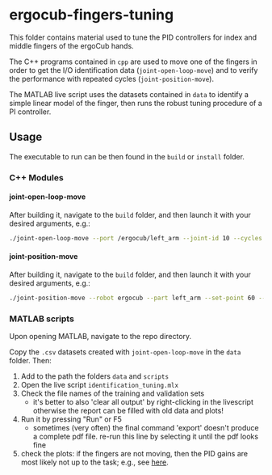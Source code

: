 # ergocub-fingers-tuning

This folder contains material used to tune the PID controllers for index and middle fingers of the ergoCub hands.

The C++ programs contained in `cpp` are used to move one of the fingers in order to get the I/O identification data (`joint-open-loop-move`) and to verify the performance with repeated cycles (`joint-position-move`).

The MATLAB live script uses the datasets contained in `data` to identify a simple linear model of the finger, then runs the robust tuning procedure of a PI controller.

## Usage

The executable to run can be then found in the `build` or `install` folder.

### C++ Modules

#### joint-open-loop-move

After building it, navigate to the `build` folder, and then launch it with your desired arguments, e.g.:

```bash
./joint-open-loop-move --port /ergocub/left_arm --joint-id 10 --cycles 5 --limits "(5 20)" <degrees> --pwm-values "(10 20 30)" <perc> --timeout 5 <sec> --filename output.csv
```

#### joint-position-move

After building it, navigate to the `build` folder, and then launch it with your desired arguments, e.g.:

```bash
./joint-position-move --robot ergocub --part left_arm --set-point 60 --filename output.csv
```

### MATLAB scripts

Upon opening MATLAB, navigate to the repo directory.

Copy the `.csv` datasets created with `joint-open-loop-move` in the `data` folder. Then:

1. Add to the path the folders `data` and `scripts`
2. Open the live script `identification_tuning.mlx`
3. Check the file names of the training and validation sets
   - it's better to also 'clear all output' by right-clicking in the livescript otherwise the report can be filled with old data and plots!
4. Run it by pressing "Run" or F5
   - sometimes (very often) the final command 'export' doesn't produce a complete pdf file. re-run this line by selecting it until the pdf looks fine
5. check the plots: if the fingers are not moving, then the PID gains are most likely not up to the task; e.g., see [here](https://github.com/icub-tech-iit/ergocub-design-lowerarm/issues/245#issuecomment-2095469706).
